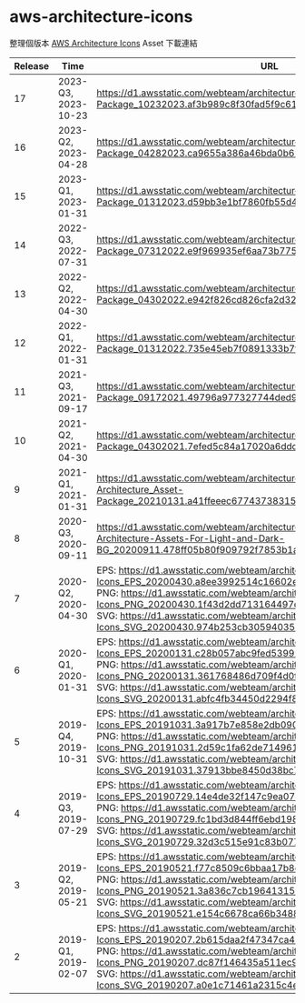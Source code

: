 # aws-architecture-icons

整理個版本 [AWS Architecture Icons](https://aws.amazon.com/architecture/icons/) Asset 下載連結

| Release | Time | URL |
|----|--------|--------|
| 17 | 2023-Q3, 2023-10-23 | https://d1.awsstatic.com/webteam/architecture-icons/q3-2023/Asset-Package_10232023.af3b989c8f30fad5f9c6161440af5cc2f0746e49.zip |
| 16 | 2023-Q2, 2023-04-28 | https://d1.awsstatic.com/webteam/architecture-icons/q2-2023/Asset-Package_04282023.ca9655a386a46bda0b6238cca2651e8f27fcb5c9.zip |
| 15 | 2023-Q1, 2023-01-31 | https://d1.awsstatic.com/webteam/architecture-icons/q1-2023/Asset-Package_01312023.d59bb3e1bf7860fb55d4d737779e7c6fce1e35ae.zip |
| 14 | 2022-Q3, 2022-07-31 | https://d1.awsstatic.com/webteam/architecture-icons/q3-2022/Asset-Package_07312022.e9f969935ef6aa73b775f3a4cd8c67af2a4cf51e.zip |
| 13 | 2022-Q2, 2022-04-30 | https://d1.awsstatic.com/webteam/architecture-icons/q2-2022/Asset-Package_04302022.e942f826cd826cfa2d32455f3a7973ad4b92eb6a.zip |
| 12 | 2022-Q1, 2022-01-31 | https://d1.awsstatic.com/webteam/architecture-icons/q1-2022/Asset-Package_01312022.735e45eb7f0891333b7fcce325b0af915fd44766.zip |
| 11 | 2021-Q3, 2021-09-17 | https://d1.awsstatic.com/webteam/architecture-icons/q3-2021/Asset-Package_09172021.49796a977327744ded96470f1f94aafb1512f401.zip |
| 10 | 2021-Q2, 2021-04-30 | https://d1.awsstatic.com/webteam/architecture-icons/q2-2021/Asset-Package_04302021.7efed5c84a17020a6ddd81ef1f42e86ccd33a531.zip |
|  9 | 2021-Q1, 2021-01-31 | https://d1.awsstatic.com/webteam/architecture-icons/q1-2021/AWS-Architecture_Asset-Package_20210131.a41ffeeec67743738315c2585f5fdb6f3c31238d.zip |
|  8 | 2020-Q3, 2020-09-11 | https://d1.awsstatic.com/webteam/architecture-icons/Q32020/AWS-Architecture-Assets-For-Light-and-Dark-BG_20200911.478ff05b80f909792f7853b1a28de8e28eac67f4.zip |
|  7 | 2020-Q2, 2020-04-30 | EPS: https://d1.awsstatic.com/webteam/architecture-icons/AWS-Architecture-Icons_EPS_20200430.a8ee3992514c16602e1ead879f1bdceaf1c405a1.zip <br> PNG: https://d1.awsstatic.com/webteam/architecture-icons/AWS-Architecture-Icons_PNG_20200430.1f43d2dd713164497d228e77bd7542ff7b504bd4.zip <br> SVG: https://d1.awsstatic.com/webteam/architecture-icons/AWS-Architecture-Icons_SVG_20200430.974b253cb3059403544585500365fb828d305321.zip  |
|  6 | 2020-Q1, 2020-01-31 | EPS: https://d1.awsstatic.com/webteam/architecture-icons/AWS-Architecture-Icons_EPS_20200131.c28b057abc9fed53992a0294457673dd5e85cb66.zip <br> PNG: https://d1.awsstatic.com/webteam/architecture-icons/AWS-Architecture-Icons_PNG_20200131.361768486d709f4d0ffca86995b4bf8a7cf5b5ac.zip<br> SVG: https://d1.awsstatic.com/webteam/architecture-icons/AWS-Architecture-Icons_SVG_20200131.abfc4fb34450d2294f8c65d2dcc9ea1602b6a449.zip  |
|  5 | 2019-Q4, 2019-10-31 | EPS: https://d1.awsstatic.com/webteam/architecture-icons/AWS-Architecture-Icons_EPS_20191031.3a917b7e858e2db09050e5955901613869f11e16.zip <br> PNG: https://d1.awsstatic.com/webteam/architecture-icons/AWS-Architecture-Icons_PNG_20191031.2d59c1fa62de714961b0a1d664b6753c6d808306.zip<br>SVG: https://d1.awsstatic.com/webteam/architecture-icons/AWS-Architecture-Icons_SVG_20191031.37913bbe8450d38bc7acc50cc40fe0c2135d650c.zip |
|  4 | 2019-Q3, 2019-07-29 | EPS: https://d1.awsstatic.com/webteam/architecture-icons/AWS-Architecture-Icons_EPS_20190729.14e4de32f147c9ea07ecadfc4ae22f5f286e9acb.zip<br>PNG: https://d1.awsstatic.com/webteam/architecture-icons/AWS-Architecture-Icons_PNG_20190729.fc1bd3d844ff6ebd198d227d55e3b206fbcc62c2.zip<br>SVG: https://d1.awsstatic.com/webteam/architecture-icons/AWS-Architecture-Icons_SVG_20190729.32d3c515e91c83b077bf9ea051d8d0c4e2030eab.zip |
|  3 | 2019-Q2, 2019-05-21 | EPS: https://d1.awsstatic.com/webteam/architecture-icons/AWS-Architecture-Icons_EPS_20190521.f77c8509c6bbaa17b8e508e11b507198d72d2f0b.zip<br>PNG: https://d1.awsstatic.com/webteam/architecture-icons/AWS-Architecture-Icons_PNG_20190521.3a836c7cb19641315d31f2aec66f862e573a3336.zip<br>SVG: https://d1.awsstatic.com/webteam/architecture-icons/AWS-Architecture-Icons_SVG_20190521.e154c6678ca66b3488a0258173111db6faeafdba.zip |
|  2 | 2019-Q1, 2019-02-07 | EPS: https://d1.awsstatic.com/webteam/architecture-icons/AWS-Architecture-Icons_EPS_20190207.2b615daa2f47347ca46e67c56bd35be79cea5bee.zip<br>PNG: https://d1.awsstatic.com/webteam/architecture-icons/AWS-Architecture-Icons_PNG_20190207.dc87f146435a511ec9ef9ab7b27578f3936aa2b8.zip<br>SVG: https://d1.awsstatic.com/webteam/architecture-icons/AWS-Architecture-Icons_SVG_20190207.a0e1c71461a2315c4e2c4ec99a566e96059a5c71.zip |
